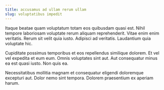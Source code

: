 ```yaml
---
title: accusamus ad ullam rerum ullam
slug: voluptatibus impedit
---
```


Itaque beatae quam voluptatum totam eos quibusdam quasi est. Nihil tempore laboriosam voluptate rerum aliquam reprehenderit. Vitae enim enim veritatis. Rerum sit velit quia iusto. Adipisci ad veritatis. Laudantium quia voluptate hic.

Cupiditate possimus temporibus et eos repellendus similique dolorem. Et vel vel expedita et eum eum. Omnis voluptates sint aut. Aut consequatur minus ea est quasi iusto. Non quis ea.

Necessitatibus mollitia magnam et consequatur eligendi doloremque excepturi aut. Dolor nemo sint tempora. Dolorem praesentium ex aperiam harum.
